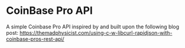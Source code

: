 # CoinBase Pro API

A simple Coinbase Pro API inspired by and built upon the following blog post: https://themadphysicist.com/using-c-w-libcurl-rapidjson-with-coinbase-pros-rest-api/